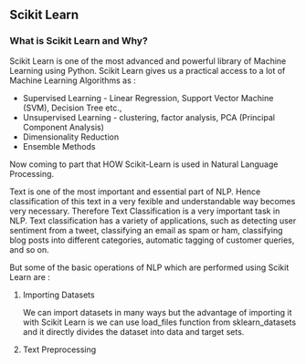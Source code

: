 ## Scikit Learn
### What is Scikit Learn and Why?

Scikit Learn is one of the most advanced and powerful library of Machine Learning using Python.
Scikit Learn gives us a practical access to a lot of Machine Learning Algorithms as :

 * Supervised Learning  - Linear Regression, Support Vector Machine (SVM), Decision Tree etc., 
 * Unsupervised Learning - clustering, factor analysis, PCA (Principal Component Analysis)
 * Dimensionality Reduction
 * Ensemble Methods
 
 Now coming to part that HOW Scikit-Learn is used in Natural Language Processing.
 
 Text is one of the most important and essential part of NLP. Hence classification of this text in a very fexible 
 and understandable way becomes very necessary. Therefore Text Classification is a very important task in NLP.
 Text classification has a variety of applications, such as detecting user sentiment from a tweet, classifying an email as spam or ham, 
 classifying blog posts into different categories, automatic tagging of customer queries, and so on.
 
 But some of the basic operations of NLP which are performed using Scikit Learn are : 
 
 1. Importing Datasets
    
    We can import datasets in many ways but the advantage of importing it with Scikit Learn is we can use load_files function from sklearn_datasets
    and it directly divides the dataset into data and target sets.
    
 2. Text Preprocessing
 
    
 
